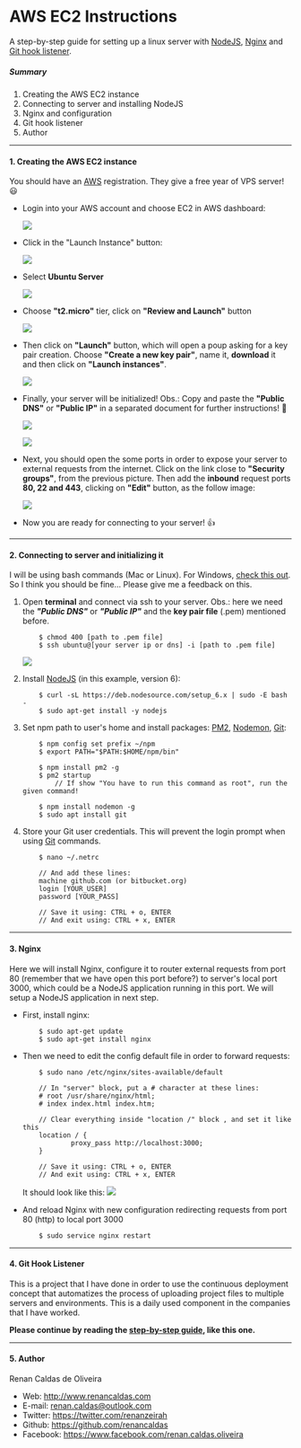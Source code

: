 # AWS EC2 Instructions

A step-by-step guide for setting up a linux server with [NodeJS](https://nodejs.org/en/), [Nginx](https://nginx.org/) and [Git hook listener](https://github.com/renancaldas/git-hook-listener).


##### Summary
1. Creating the AWS EC2 instance
2. Connecting to server and installing NodeJS
3. Nginx and configuration
4. Git hook listener
5. Author

---

#### 1. Creating the AWS EC2 instance 
You should have an [AWS](aws.amazon.com) registration. They give a free year of VPS server! 😃 

- Login into your AWS account and choose EC2 in AWS dashboard:

    ![](https://cdn.rawgit.com/renancaldas/aws-ec2-guide/master/img/01.png)

- Click in the "Launch Instance" button:

    ![](https://cdn.rawgit.com/renancaldas/aws-ec2-guide/master/img/02.png)


- Select **Ubuntu Server**

    ![](https://cdn.rawgit.com/renancaldas/aws-ec2-guide/master/img/03.png)

- Choose **"t2.micro"** tier, click on **"Review and Launch"** button

    ![](https://cdn.rawgit.com/renancaldas/aws-ec2-guide/master/img/04.png)

- Then click on **"Launch"** button, which will open a poup asking for a key pair creation. Choose **"Create a new key pair"**, name it, **download** it and then click on **"Launch instances"**.

    ![](https://cdn.rawgit.com/renancaldas/aws-ec2-guide/master/img/05.png)

- Finally, your server will be initialized! Obs.: Copy and paste the **"Public DNS"** or **"Public IP"** in a separated document for further instructions! 📝

    ![](https://cdn.rawgit.com/renancaldas/aws-ec2-guide/master/img/06.png)

    ![](https://cdn.rawgit.com/renancaldas/aws-ec2-guide/master/img/07.png)

- Next, you should open the some ports in order to expose your server to external requests from the internet. Click on the link close to **"Security groups"**, from the previous picture. Then add the **inbound** request ports **80, 22 and 443**, clicking on **"Edit"** button,  as the follow image:

    ![](https://cdn.rawgit.com/renancaldas/aws-ec2-guide/master/img/08.png)

- Now you are ready for connecting to your server! 👍

	
---


#### 2. Connecting to server and initializing it
I will be using bash commands (Mac or Linux). For Windows, [check this out](https://msdn.microsoft.com/en-us/commandline/wsl/about). So I think you should be fine... Please give me a feedback on this.

1. Open **terminal** and connect via ssh to your server. Obs.: here we need the ***"Public DNS"*** or ***"Public IP"*** and the **key pair file** (.pem) mentioned before.
    ```
        $ chmod 400 [path to .pem file]
        $ ssh ubuntu@[your server ip or dns] -i [path to .pem file]
    ```
    ![](https://cdn.rawgit.com/renancaldas/aws-ec2-guide/master/img/09.png)


2. Install [NodeJS](https://nodejs.org/en/) (in this example, version 6):
    ```
    	$ curl -sL https://deb.nodesource.com/setup_6.x | sudo -E bash -
    	$ sudo apt-get install -y nodejs
    ```


3. Set npm path to user's home and install packages: [PM2](http://pm2.keymetrics.io/), [Nodemon](https://github.com/remy/nodemon), [Git](https://git-scm.com/):
    ```
        $ npm config set prefix ~/npm
    	$ export PATH="$PATH:$HOME/npm/bin"
    
    	$ npm install pm2 -g
    	$ pm2 startup       
    	    // If show "You have to run this command as root", run the given command!
    	
    	$ npm install nodemon -g
    	$ sudo apt install git
    ```

4. Store your Git user credentials. This will prevent the login prompt when using [Git](https://git-scm.com/) commands.
    ```
        $ nano ~/.netrc
        
        // And add these lines:
        machine github.com (or bitbucket.org)
        login [YOUR_USER]
        password [YOUR_PASS]
        
        // Save it using: CTRL + o, ENTER
        // And exit using: CTRL + x, ENTER
    ```

---

#### 3. Nginx
Here we will install Nginx, configure it to router external requests from port 80 (remember that we have open this port before?) to server's local port 3000, which could be a NodeJS application running in this port. We will setup a NodeJS application in next step.

- First, install nginx:
    ```
        $ sudo apt-get update
        $ sudo apt-get install nginx
    ```

- Then we need to edit the config default file in order to forward requests:
    ```
        $ sudo nano /etc/nginx/sites-available/default
        
        // In "server" block, put a # character at these lines:
        # root /usr/share/nginx/html;
        # index index.html index.htm;
        
        // Clear everything inside "location /" block , and set it like this
        location / {
                proxy_pass http://localhost:3000;           
        }
        
        // Save it using: CTRL + o, ENTER
        // And exit using: CTRL + x, ENTER
    ```
    It should look like this:
    ![](https://cdn.rawgit.com/renancaldas/aws-ec2-guide/master/img/10.png)
    

- And reload Nginx with new configuration redirecting requests from port 80 (http) to local port 3000
    ```
        $ sudo service nginx restart
    ```

---

#### 4. Git Hook Listener
This is a project that I have done in order to use the continuous deployment concept that automatizes the process of uploading project files to multiple servers and environments. This is a daily used component in the companies that I have worked.

**Please continue by reading the [step-by-step guide](https://github.com/renancaldas/git-hook-listener), like this one.**

---

#### 5. Author

Renan Caldas de Oliveira
- Web: http://www.renancaldas.com
- E-mail: renan.caldas@outlook.com
- Twitter: https://twitter.com/renanzeirah
- Github: https://github.com/renancaldas
- Facebook: https://www.facebook.com/renan.caldas.oliveira